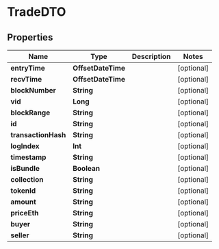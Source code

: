 

# TradeDTO


## Properties

Name | Type | Description | Notes
------------ | ------------- | ------------- | -------------
**entryTime** | **OffsetDateTime** |  |  [optional]
**recvTime** | **OffsetDateTime** |  |  [optional]
**blockNumber** | **String** |  |  [optional]
**vid** | **Long** |  |  [optional]
**blockRange** | **String** |  |  [optional]
**id** | **String** |  |  [optional]
**transactionHash** | **String** |  |  [optional]
**logIndex** | **Int** |  |  [optional]
**timestamp** | **String** |  |  [optional]
**isBundle** | **Boolean** |  |  [optional]
**collection** | **String** |  |  [optional]
**tokenId** | **String** |  |  [optional]
**amount** | **String** |  |  [optional]
**priceEth** | **String** |  |  [optional]
**buyer** | **String** |  |  [optional]
**seller** | **String** |  |  [optional]




